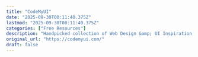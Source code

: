 ```yaml
---
title: "CodeMyUI"
date: "2025-09-30T00:11:40.375Z"
lastmod: "2025-09-30T00:11:40.375Z"
categories: ["Free Resources"]
description: "Handpicked collection of Web Design &amp; UI Inspiration with Code Snippets. ✅ GIF preview ✅ HTML CSS copy paste code."
original_url: "https://codemyui.com/"
draft: false
---
```

